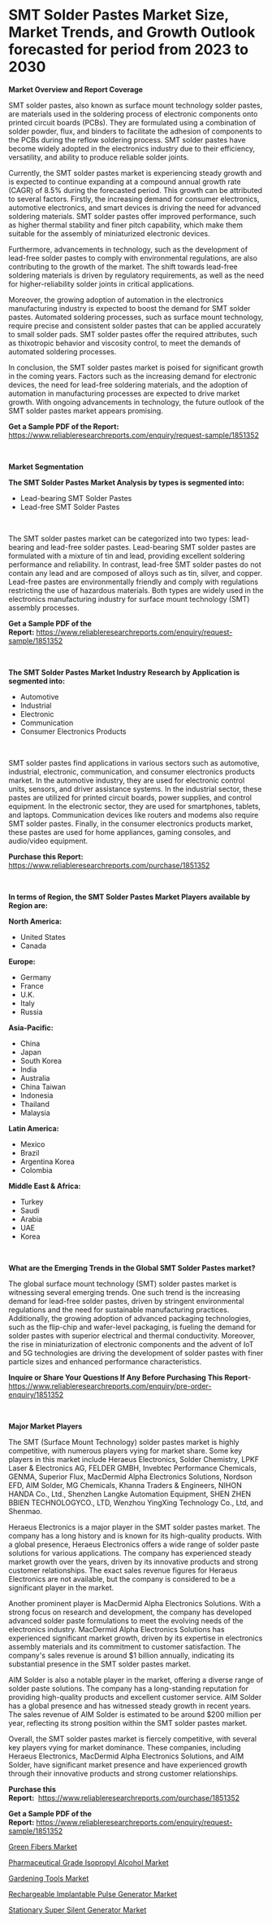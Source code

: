 <p><h1>SMT Solder Pastes Market Size, Market Trends, and Growth Outlook forecasted for period from 2023 to 2030</h1></p><p><strong>Market Overview and Report Coverage</strong></p>
<p><p>SMT solder pastes, also known as surface mount technology solder pastes, are materials used in the soldering process of electronic components onto printed circuit boards (PCBs). They are formulated using a combination of solder powder, flux, and binders to facilitate the adhesion of components to the PCBs during the reflow soldering process. SMT solder pastes have become widely adopted in the electronics industry due to their efficiency, versatility, and ability to produce reliable solder joints.</p><p>Currently, the SMT solder pastes market is experiencing steady growth and is expected to continue expanding at a compound annual growth rate (CAGR) of 8.5% during the forecasted period. This growth can be attributed to several factors. Firstly, the increasing demand for consumer electronics, automotive electronics, and smart devices is driving the need for advanced soldering materials. SMT solder pastes offer improved performance, such as higher thermal stability and finer pitch capability, which make them suitable for the assembly of miniaturized electronic devices.</p><p>Furthermore, advancements in technology, such as the development of lead-free solder pastes to comply with environmental regulations, are also contributing to the growth of the market. The shift towards lead-free soldering materials is driven by regulatory requirements, as well as the need for higher-reliability solder joints in critical applications.</p><p>Moreover, the growing adoption of automation in the electronics manufacturing industry is expected to boost the demand for SMT solder pastes. Automated soldering processes, such as surface mount technology, require precise and consistent solder pastes that can be applied accurately to small solder pads. SMT solder pastes offer the required attributes, such as thixotropic behavior and viscosity control, to meet the demands of automated soldering processes.</p><p>In conclusion, the SMT solder pastes market is poised for significant growth in the coming years. Factors such as the increasing demand for electronic devices, the need for lead-free soldering materials, and the adoption of automation in manufacturing processes are expected to drive market growth. With ongoing advancements in technology, the future outlook of the SMT solder pastes market appears promising.</p></p>
<p><strong>Get a Sample PDF of the Report:</strong> <a href="https://www.reliableresearchreports.com/enquiry/request-sample/1851352">https://www.reliableresearchreports.com/enquiry/request-sample/1851352</a></p>
<p>&nbsp;</p>
<p><strong>Market Segmentation</strong></p>
<p><strong>The SMT Solder Pastes Market Analysis by types is segmented into:</strong></p>
<p><ul><li>Lead-bearing SMT Solder Pastes</li><li>Lead-free SMT Solder Pastes</li></ul></p>
<p>&nbsp;</p>
<p><p>The SMT solder pastes market can be categorized into two types: lead-bearing and lead-free solder pastes. Lead-bearing SMT solder pastes are formulated with a mixture of tin and lead, providing excellent soldering performance and reliability. In contrast, lead-free SMT solder pastes do not contain any lead and are composed of alloys such as tin, silver, and copper. Lead-free pastes are environmentally friendly and comply with regulations restricting the use of hazardous materials. Both types are widely used in the electronics manufacturing industry for surface mount technology (SMT) assembly processes.</p></p>
<p><strong>Get a Sample PDF of the Report:</strong>&nbsp;<a href="https://www.reliableresearchreports.com/enquiry/request-sample/1851352">https://www.reliableresearchreports.com/enquiry/request-sample/1851352</a></p>
<p>&nbsp;</p>
<p><strong>The SMT Solder Pastes Market Industry Research by Application is segmented into:</strong></p>
<p><ul><li>Automotive</li><li>Industrial</li><li>Electronic</li><li>Communication</li><li>Consumer Electronics Products</li></ul></p>
<p>&nbsp;</p>
<p><p>SMT solder pastes find applications in various sectors such as automotive, industrial, electronic, communication, and consumer electronics products market. In the automotive industry, they are used for electronic control units, sensors, and driver assistance systems. In the industrial sector, these pastes are utilized for printed circuit boards, power supplies, and control equipment. In the electronic sector, they are used for smartphones, tablets, and laptops. Communication devices like routers and modems also require SMT solder pastes. Finally, in the consumer electronics products market, these pastes are used for home appliances, gaming consoles, and audio/video equipment.</p></p>
<p><strong>Purchase this Report:</strong>&nbsp; <a href="https://www.reliableresearchreports.com/purchase/1851352">https://www.reliableresearchreports.com/purchase/1851352</a></p>
<p>&nbsp;</p>
<p><strong>In terms of Region, the SMT Solder Pastes Market Players available by Region are:</strong></p>
<p>
    <p> <strong> North America: </strong>
        <ul>
            <li>United States</li>
            <li>Canada</li>
        </ul>
        </p> 
    <p> <strong> Europe: </strong>
        <ul>
            <li>Germany</li>
            <li>France</li>
            <li>U.K.</li>
            <li>Italy</li>
            <li>Russia</li>
        </ul>
        </p> 
    <p> <strong> Asia-Pacific: </strong>
        <ul>
            <li>China</li>
            <li>Japan</li>
            <li>South Korea</li>
            <li>India</li>
            <li>Australia</li>
            <li>China Taiwan</li>
            <li>Indonesia</li>
            <li>Thailand</li>
            <li>Malaysia</li>
        </ul>
        </p> 
    <p> <strong> Latin America: </strong>
        <ul>
            <li>Mexico</li>
            <li>Brazil</li>
            <li>Argentina Korea</li>
            <li>Colombia</li>
        </ul>
        </p> 
    <p> <strong> Middle East & Africa: </strong>
        <ul>
            <li>Turkey</li>
            <li>Saudi</li>
            <li>Arabia</li>
            <li>UAE</li>
            <li>Korea</li>
        </ul>
    </p>
    </p>
<p>&nbsp;</p>
<p><strong>What are the Emerging Trends in the Global SMT Solder Pastes market?</strong></p>
<p><p>The global surface mount technology (SMT) solder pastes market is witnessing several emerging trends. One such trend is the increasing demand for lead-free solder pastes, driven by stringent environmental regulations and the need for sustainable manufacturing practices. Additionally, the growing adoption of advanced packaging technologies, such as the flip-chip and wafer-level packaging, is fueling the demand for solder pastes with superior electrical and thermal conductivity. Moreover, the rise in miniaturization of electronic components and the advent of IoT and 5G technologies are driving the development of solder pastes with finer particle sizes and enhanced performance characteristics.</p></p>
<p><strong>Inquire or Share Your Questions If Any Before Purchasing This Report</strong>- <a href="https://www.reliableresearchreports.com/enquiry/pre-order-enquiry/1851352">https://www.reliableresearchreports.com/enquiry/pre-order-enquiry/1851352</a></p>
<p>&nbsp;</p>
<p><strong>Major Market Players</strong></p>
<p><p>The SMT (Surface Mount Technology) solder pastes market is highly competitive, with numerous players vying for market share. Some key players in this market include Heraeus Electronics, Solder Chemistry, LPKF Laser & Electronics AG, FELDER GMBH, Invebtec Performance Chemicals, GENMA, Superior Flux, MacDermid Alpha Electronics Solutions, Nordson EFD, AIM Solder, MG Chemicals, Khanna Traders & Engineers, NIHON HANDA Co., Ltd., Shenzhen Langke Automation Equipment, SHEN ZHEN BBIEN TECHNOLOGYCO., LTD, Wenzhou YingXing Technology Co., Ltd, and Shenmao.</p><p>Heraeus Electronics is a major player in the SMT solder pastes market. The company has a long history and is known for its high-quality products. With a global presence, Heraeus Electronics offers a wide range of solder paste solutions for various applications. The company has experienced steady market growth over the years, driven by its innovative products and strong customer relationships. The exact sales revenue figures for Heraeus Electronics are not available, but the company is considered to be a significant player in the market.</p><p>Another prominent player is MacDermid Alpha Electronics Solutions. With a strong focus on research and development, the company has developed advanced solder paste formulations to meet the evolving needs of the electronics industry. MacDermid Alpha Electronics Solutions has experienced significant market growth, driven by its expertise in electronics assembly materials and its commitment to customer satisfaction. The company's sales revenue is around $1 billion annually, indicating its substantial presence in the SMT solder pastes market.</p><p>AIM Solder is also a notable player in the market, offering a diverse range of solder paste solutions. The company has a long-standing reputation for providing high-quality products and excellent customer service. AIM Solder has a global presence and has witnessed steady growth in recent years. The sales revenue of AIM Solder is estimated to be around $200 million per year, reflecting its strong position within the SMT solder pastes market.</p><p>Overall, the SMT solder pastes market is fiercely competitive, with several key players vying for market dominance. These companies, including Heraeus Electronics, MacDermid Alpha Electronics Solutions, and AIM Solder, have significant market presence and have experienced growth through their innovative products and strong customer relationships.</p></p>
<p><strong>Purchase this Report:</strong>&nbsp;&nbsp;<a href="https://www.reliableresearchreports.com/purchase/1851352">https://www.reliableresearchreports.com/purchase/1851352</a></p>
<p></p>
<p><strong>Get a Sample PDF of the Report:</strong>&nbsp;<a href="https://www.reliableresearchreports.com/enquiry/request-sample/1851352">https://www.reliableresearchreports.com/enquiry/request-sample/1851352</a></p>
<p><p><a href="https://www.linkedin.com/pulse/green-fibers-market-challenges-opportunities-growth-drivers-8l2df/">Green Fibers Market</a></p><p><a href="https://medium.com/@jailynpurdy1934/pharmaceutical-grade-isopropyl-alcohol-market-report-reveals-the-latest-trends-and-growth-b8cfbb15893a">Pharmaceutical Grade Isopropyl Alcohol Market</a></p><p><a href="https://www.linkedin.com/pulse/gardening-tools-market-research-report-provides-thorough-44vwf/">Gardening Tools Market</a></p><p><a href="https://github.com/Chiragrp23/Market-Research-Report-List-1/blob/main/rechargeable-implantable-pulse-generator-market.md">Rechargeable Implantable Pulse Generator Market</a></p><p><a href="https://github.com/Chiragrp22/Market-Research-Report-List-1/blob/main/stationary-super-silent-generator-market.md">Stationary Super Silent Generator Market</a></p></p>